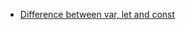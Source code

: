 - [Difference between var, let and const](https://dev.to/sarah_chima/var-let-and-const--whats-the-difference-69e)
